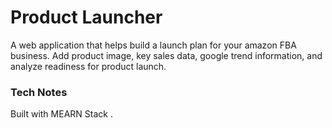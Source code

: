 # Product Launcher

A web application that helps build a launch plan for your amazon FBA business.
Add product image, key sales data, google trend information, and analyze readiness
for product launch.

### Tech Notes

Built with MEARN Stack .
